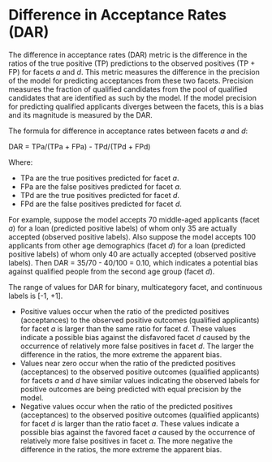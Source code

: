 # Difference in Acceptance Rates \(DAR\)<a name="clarify-post-training-bias-metric-dar"></a>

The difference in acceptance rates \(DAR\) metric is the difference in the ratios of the true positive \(TP\) predictions to the observed positives \(TP \+ FP\) for facets *a* and *d*\. This metric measures the difference in the precision of the model for predicting acceptances from these two facets\. Precision measures the fraction of qualified candidates from the pool of qualified candidates that are identified as such by the model\. If the model precision for predicting qualified applicants diverges between the facets, this is a bias and its magnitude is measured by the DAR\.

The formula for difference in acceptance rates between facets *a* and *d*:

 DAR = TPa/\(TPa \+ FPa\) \- TPd/\(TPd \+ FPd\) 

Where:
+ TPa are the true positives predicted for facet *a*\.
+ FPa are the false positives predicted for facet *a*\.
+ TPd are the true positives predicted for facet *d*\.
+ FPd are the false positives predicted for facet *d*\.

For example, suppose the model accepts 70 middle\-aged applicants \(facet *a*\) for a loan \(predicted positive labels\) of whom only 35 are actually accepted \(observed positive labels\)\. Also suppose the model accepts 100 applicants from other age demographics \(facet *d*\) for a loan \(predicted positive labels\) of whom only 40 are actually accepted \(observed positive labels\)\. Then DAR = 35/70 \- 40/100 = 0\.10, which indicates a potential bias against qualified people from the second age group \(facet *d*\)\.

The range of values for DAR for binary, multicategory facet, and continuous labels is \[\-1, \+1\]\.
+ Positive values occur when the ratio of the predicted positives \(acceptances\) to the observed positive outcomes \(qualified applicants\) for facet *a* is larger than the same ratio for facet *d*\. These values indicate a possible bias against the disfavored facet *d* caused by the occurrence of relatively more false positives in facet *d*\. The larger the difference in the ratios, the more extreme the apparent bias\.
+ Values near zero occur when the ratio of the predicted positives \(acceptances\) to the observed positive outcomes \(qualified applicants\) for facets *a* and *d* have similar values indicating the observed labels for positive outcomes are being predicted with equal precision by the model\.
+ Negative values occur when the ratio of the predicted positives \(acceptances\) to the observed positive outcomes \(qualified applicants\) for facet *d* is larger than the ratio facet *a*\. These values indicate a possible bias against the favored facet *a* caused by the occurrence of relatively more false positives in facet *a*\. The more negative the difference in the ratios, the more extreme the apparent bias\.